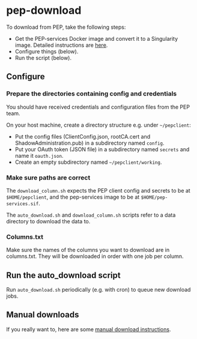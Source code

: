 # pep-download

To download from PEP, take the following steps:

* Get the PEP-services Docker image and convert it to a Singularity image. Detailed instructions are [here](get-pep.md).
* Configure things (below).
* Run the script (below).

## Configure

### Prepare the directories containing config and credentials

You should have received credentials and configuration files from the PEP team.

On your host machine, create a directory structure e.g. under `~/pepclient`:
* Put the config files (ClientConfig.json, rootCA.cert and ShadowAdministration.pub) in a subdirectory named `config`.
* Put your OAuth token (JSON file) in a subdirectory named `secrets` and name it `oauth.json`.
* Create an empty subdirectory named `~/pepclient/working`.

### Make sure paths are correct

The `download_column.sh` expects the PEP client config and secrets to be at `$HOME/pepclient`, and the pep-services image to be at `$HOME/pep-services.sif`.

The `auto_download.sh` and `download_column.sh` scripts refer to a data directory to download the data to.

### Columns.txt

Make sure the names of the columns you want to download are in columns.txt. They will be downloaded in order with one job per column.

## Run the auto_download script

Run `auto_download.sh` periodically (e.g. with cron) to queue new download jobs.

## Manual downloads

If you really want to, here are some [manual download instructions](manual-data-retrieval.md).
